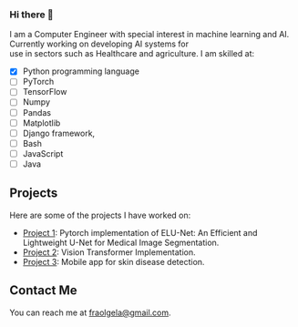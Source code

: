 ### Hi there 👋
I am a Computer Engineer with special interest in machine learning and AI. Currently working on developing AI systems for <br>
use in sectors such as Healthcare and agriculture.
I am skilled at:
- [X] Python programming language
- [ ] PyTorch
- [ ] TensorFlow
- [ ] Numpy
- [ ] Pandas
- [ ] Matplotlib
- [ ] Django framework, 
- [ ] Bash
- [ ] JavaScript
- [ ] Java
## Projects

Here are some of the projects I have worked on:

- [Project 1](https://github.com/FrexG/ELU-Net-pytorch): Pytorch implementation of ELU-Net: An Efficient and Lightweight U-Net for Medical Image Segmentation.
- [Project 2](https://github.com/FrexG/ViT): Vision Transformer Implementation.
- [Project 3](https://github.com/FrexG/DermDocAII): Mobile app for skin disease detection.

## Contact Me

You can reach me at [fraolgela@gmail.com](mailto:fraolgela@gmail.com).

<!--
**FrexG/FrexG** is a ✨ _special_ ✨ repository because its `README.md` (this file) appears on your GitHub profile.

Here are some ideas to get you started:

- 🔭 I’m currently working on ...
- 🌱 I’m currently learning ...
- 👯 I’m looking to collaborate on ...
- 🤔 I’m looking for help with ...
- 💬 Ask me about ...
- 📫 How to reach me: ...
- 😄 Pronouns: ...
- ⚡ Fun fact: ...
-->

